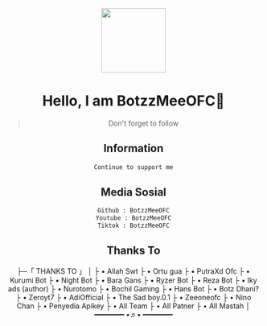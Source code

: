 <div align="center">
<img src="https://raw.githubusercontent.com/open-wa/wa-automate-nodejs/master/resources/hotfix-logo.png" width="128" height="128"/>

# Hello, I am BotzzMeeOFC👋

> Don't forget to follow
>
>


## Information

```bash
Continue to support me
```

## Media Sosial

```bash
Github : BotzzMeeOFC
Youtube : BotzzMeeOFC
Tiktok : BotzzMeeOFC
```



## Thanks To

├─「 THANKS TO 」
│
├ • Allah Swt
├ • Ortu gua
├ • PutraXd Ofc
├ • Kurumi Bot
├ • Night Bot
├ • Bara Gans
├ • Ryzer Bot
├ • Reza Bot
├ • Iky ads (author)
├ • Nurotomo
├ • Bochil Gaming
├ • Hans Bot
├ • Botz Dhani?
├ • Zeroyt7
├ • AdiOfficial
├ • The Sad boy.0.1
├ • Zeeoneofc
├ • Nino Chan
├ • Penyedia Apikey
├ • All Team
├ • All Patner
├ • All Mastah
│
━━━━━━━ •♬• ━━━━━━━
